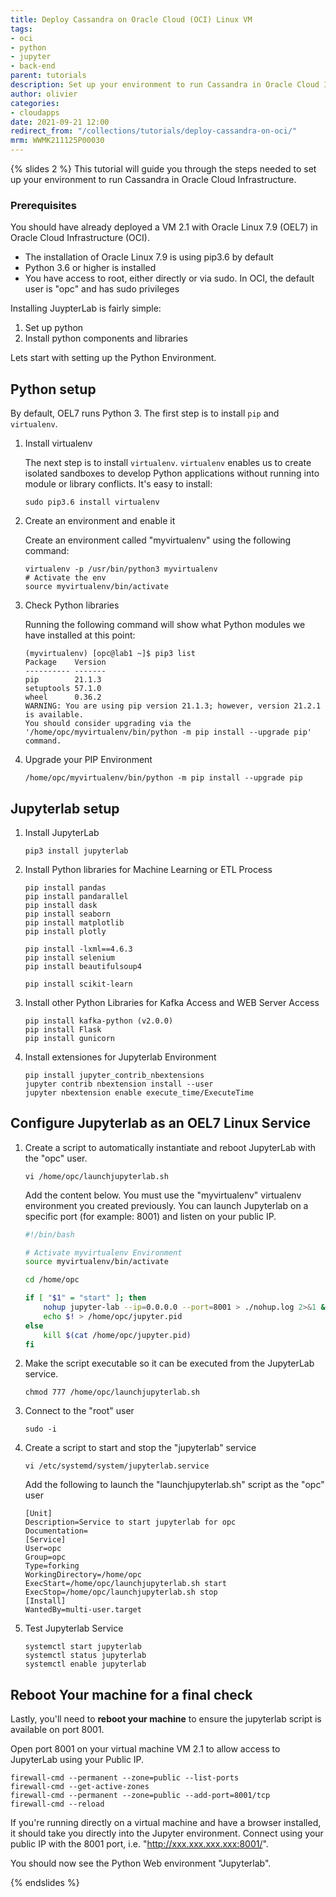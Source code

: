 ```yaml
---
title: Deploy Cassandra on Oracle Cloud (OCI) Linux VM
tags:
- oci
- python
- jupyter
- back-end
parent: tutorials
description: Set up your environment to run Cassandra in Oracle Cloud Infrastructure.
author: olivier
categories:
- cloudapps
date: 2021-09-21 12:00
redirect_from: "/collections/tutorials/deploy-cassandra-on-oci/"
mrm: WWMK211125P00030
---
```

{% slides 2 %}
This tutorial will guide you through the steps needed to set up your environment to run Cassandra in Oracle Cloud Infrastructure.

### Prerequisites

You should have already deployed a VM 2.1 with Oracle Linux 7.9 (OEL7) in Oracle Cloud Infrastructure (OCI).

- The installation of Oracle Linux 7.9 is using pip3.6 by default
- Python 3.6 or higher is installed
- You have access to root, either directly or via sudo. In OCI, the default user is "opc" and has sudo privileges

Installing JuypterLab is fairly simple:

1. Set up python
2. Install python components and libraries

Lets start with setting up the Python Environment.

## Python setup

By default, OEL7 runs Python 3. The first step is to install `pip` and `virtualenv`.

<!-- Says install _pip_ and virtualenv but does not have instructions for pip -->

1. Install virtualenv

    The next step is to install `virtualenv`. `virtualenv` enables us to create isolated sandboxes to develop Python applications without running into module or library conflicts. It's easy to install:

    ```console
    sudo pip3.6 install virtualenv
    ```

2. Create an environment and enable it

    Create an environment called "myvirtualenv" using the following command:

    ```console
    virtualenv -p /usr/bin/python3 myvirtualenv
    # Activate the env
    source myvirtualenv/bin/activate
    ```

3. Check Python libraries

    Running the following command will show what Python modules we have installed at this point:

    ```console
    (myvirtualenv) [opc@lab1 ~]$ pip3 list
    Package    Version
    ---------- -------
    pip        21.1.3
    setuptools 57.1.0
    wheel      0.36.2
    WARNING: You are using pip version 21.1.3; however, version 21.2.1 is available.
    You should consider upgrading via the '/home/opc/myvirtualenv/bin/python -m pip install --upgrade pip' command.
    ```

4. Upgrade your PIP Environment

    ```console
    /home/opc/myvirtualenv/bin/python -m pip install --upgrade pip
    ```

## Jupyterlab setup

1. Install JupyterLab
    
    ```console
    pip3 install jupyterlab
    ```

1. Install Python libraries for Machine Learning or ETL Process

    ```console
    pip install pandas
    pip install pandarallel
    pip install dask
    pip install seaborn
    pip install matplotlib
    pip install plotly

    pip install -lxml==4.6.3
    pip install selenium
    pip install beautifulsoup4

    pip install scikit-learn
    ```

2. Install other Python Libraries for Kafka Access and WEB Server Access

    ```console
    pip install kafka-python (v2.0.0)
    pip install Flask
    pip install gunicorn
    ```

3. Install extensiones for Jupyterlab Environment

    ```console
    pip install jupyter_contrib_nbextensions
    jupyter contrib nbextension install --user
    jupyter nbextension enable execute_time/ExecuteTime
    ```

## Configure Jupyterlab as an OEL7 Linux Service

1. Create a script to automatically instantiate and reboot JupyterLab with the "opc" user.

    ```console
    vi /home/opc/launchjupyterlab.sh
    ```

    Add the content below. You must use the "myvirtualenv" virtualenv environment you created previously. You can launch Jupyterlab on a specific port (for example: 8001) and listen on your public IP.

    ```bash
    #!/bin/bash

    # Activate myvirtualenv Environment
    source myvirtualenv/bin/activate

    cd /home/opc

    if [ "$1" = "start" ]; then
        nohup jupyter-lab --ip=0.0.0.0 --port=8001 > ./nohup.log 2>&1 &
        echo $! > /home/opc/jupyter.pid
    else
        kill $(cat /home/opc/jupyter.pid)
    fi
    ```

1. Make the script executable so it can be executed from the JupyterLab service.

    ```console
    chmod 777 /home/opc/launchjupyterlab.sh
    ```

2. Connect to the "root" user

    ```console
    sudo -i
    ```

3. Create a script to start and stop the "jupyterlab" service

    ```console
    vi /etc/systemd/system/jupyterlab.service
    ```


    Add the following to launch the "launchjupyterlab.sh" script as the "opc" user

    ```console
    [Unit]
    Description=Service to start jupyterlab for opc
    Documentation=
    [Service]
    User=opc
    Group=opc
    Type=forking
    WorkingDirectory=/home/opc
    ExecStart=/home/opc/launchjupyterlab.sh start
    ExecStop=/home/opc/launchjupyterlab.sh stop
    [Install]
    WantedBy=multi-user.target
    ```

5. Test Jupyterlab Service

    ```console
    systemctl start jupyterlab
    systemctl status jupyterlab
    systemctl enable jupyterlab
    ```

## Reboot Your machine for a final check

Lastly, you'll need to **reboot your machine** to ensure the jupyterlab script is available on port 8001.

Open port 8001 on your virtual machine VM 2.1 to allow access to JupyterLab using your Public IP.

```console
firewall-cmd --permanent --zone=public --list-ports
firewall-cmd --get-active-zones
firewall-cmd --permanent --zone=public --add-port=8001/tcp
firewall-cmd --reload
```

If you're running directly on a virtual machine and have a browser installed, it should take you directly into the Jupyter environment. Connect using your public IP with the 8001 port, i.e. "http://xxx.xxx.xxx.xxx:8001/".
  
You should now see the Python Web environment "Jupyterlab".
  
{% endslides %}

